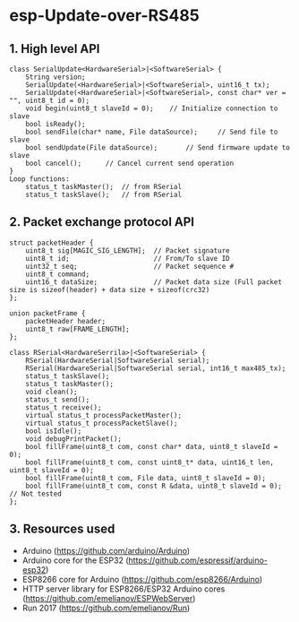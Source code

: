 # esp-Update-over-RS485

## 1. High level API
```
class SerialUpdate<HardwareSerial>|<SoftwareSerial> {
	String version;
	SerialUpdate(<HardwareSerial>|<SoftwareSerial>, uint16_t tx);
	SerialUpdate(<HardwareSerial>|<SoftwareSerial>, const char* ver = "", uint8_t id = 0);
	void begin(uint8_t slaveId = 0);	// Initialize connection to slave
	bool isReady();
	bool sendFile(char* name, File dataSource);		// Send file to slave
	bool sendUpdate(File dataSource);		// Send firmware update to slave
	bool cancel();		// Cancel current send operation
}
Loop functions:
	status_t taskMaster();	// from RSerial
	status_t taskSlave();	// from RSerial
```

## 2. Packet exchange protocol API
```
struct packetHeader {
	uint8_t sig[MAGIC_SIG_LENGTH];	// Packet signature
	uint8_t id;						// From/To slave ID
	uint32_t seq;					// Packet sequence #
	uint8_t command;
	uint16_t dataSize;				// Packet data size (Full packet size is sizeof(header) + data size + sizeof(crc32)
};

union packetFrame {
	packetHeader header;
	uint8_t raw[FRAME_LENGTH];
};

class RSerial<HardwareSerrila>|<SoftwareSerial> {
	RSerial(HardwareSerial|SoftwareSerial serial);
	RSerial(HardwareSerial|SoftwareSerial serial, int16_t max485_tx);
	status_t taskSlave();
	status_t taskMaster();
	void clean();
	status_t send();
	status_t receive();
	virtual status_t processPacketMaster();
	virtual status_t processPacketSlave();
	bool isIdle();
	void debugPrintPacket();
	bool fillFrame(uint8_t com, const char* data, uint8_t slaveId = 0);
	bool fillFrame(uint8_t com, const uint8_t* data, uint16_t len, uint8_t slaveId = 0);
	bool fillFrame(uint8_t com, File data, uint8_t slaveId = 0);
	bool fillFrame(uint8_t com, const R &data, uint8_t slaveId = 0);	// Not tested
};
```

## 3. Resources used
* Arduino (https://github.com/arduino/Arduino)
* Arduino core for the ESP32 (https://github.com/espressif/arduino-esp32)
* ESP8266 core for Arduino (https://github.com/esp8266/Arduino)
* HTTP server library for ESP8266/ESP32 Arduino cores (https://github.com/emelianov/ESPWebServer)
* Run 2017 (https://github.com/emelianov/Run)
